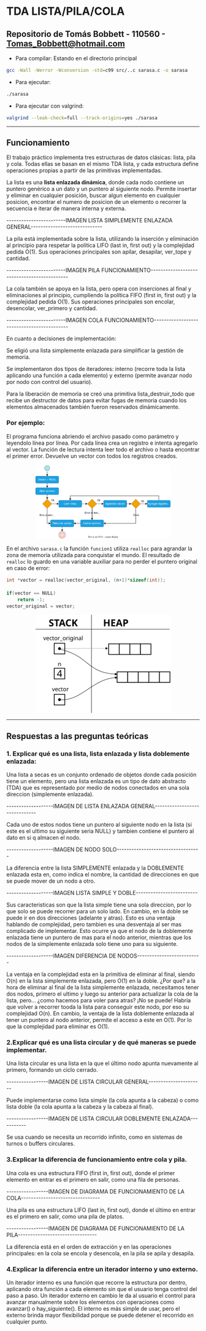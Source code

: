 # TDA LISTA/PILA/COLA

## Repositorio de Tomás Bobbett - 110560 - Tomas_Bobbett@hotmail.com

- Para compilar: Estando en el directorio principal

```bash
gcc -Wall -Werror -Wconversion -std=c99 src/..c sarasa.c -o sarasa
```

- Para ejecutar:

```bash
./sarasa
```

- Para ejecutar con valgrind:
```bash
valgrind --leak-check=full --track-origins=yes ./sarasa
```
---
<h2>Funcionamiento</h2>

El trabajo práctico implementa tres estructuras de datos clásicas: lista, pila y cola. Todas ellas se basan en el mismo TDA lista, y cada estructura define operaciones propias 
a partir de las primitivas implementadas.

La lista es una <b>lista enlazada dinámica</b>, donde cada nodo contiene un puntero genérico a un dato y un puntero al siguiente nodo. Permite insertar y eliminar en cualquier
posición, buscar algun elemento en cualquier posicion, encontrar el numero de posicion de un elemento o recorrer la secuencia e iterar de manera interna y externa.

------------------------IMAGEN LISTA SIMPLEMENTE ENLAZADA GENERAL-----------------------------

La pila está implementada sobre la lista, utilizando la inserción y eliminación al principio para respetar la política LIFO (last in, first out) y la complejidad pedida O(1). Sus operaciones principales son apilar, desapilar, ver_tope y cantidad.

------------------------IMAGEN PILA FUNCIONAMIENTO--------------------------------------------

La cola también se apoya en la lista, pero opera con inserciones al final y eliminaciones al principio, cumpliendo la política FIFO (first in, first out) y la complejidad pedida O(1). Sus operaciones principales son encolar, desencolar, ver_primero y cantidad.

------------------------IMAGEN COLA FUNCIONAMIENTO-------------------------------------------

En cuanto a decisiones de implementación:

Se eligió una lista simplemente enlazada para simplificar la gestión de memoria.

Se implementaron dos tipos de iteradores: interno (recorre toda la lista aplicando una función a cada elemento) y externo (permite avanzar nodo por nodo con control del usuario).

Para la liberación de memoria se creó una primitiva lista_destruir_todo que recibe un destructor de datos para evitar fugas de memoria cuando los elementos almacenados también fueron reservados dinámicamente.
### Por ejemplo:

El programa funciona abriendo el archivo pasado como parámetro y leyendolo línea por línea. Por cada línea crea un registro e intenta agregarlo al vector. La función de lectura intenta leer todo el archivo o hasta encontrar el primer error. Devuelve un vector con todos los registros creados.

<div align="center">
<img width="70%" src="img/diagrama1.svg">
</div>

En el archivo `sarasa.c` la función `funcion1` utiliza `realloc` para agrandar la zona de memoria utilizada para conquistar el mundo. El resultado de `realloc` lo guardo en una variable auxiliar para no perder el puntero original en caso de error:

```c
int *vector = realloc(vector_original, (n+1)*sizeof(int));

if(vector == NULL)
    return -1;
vector_original = vector;
```


<div align="center">
<img width="70%" src="img/diagrama2.svg">
</div>

---

## Respuestas a las preguntas teóricas
<h3>1. Explicar qué es una lista, lista enlazada y lista doblemente enlazada:</h3>
Una lista a secas es un conjunto ordenado de objetos donde cada posición tiene un elemento, pero una lista enlazada 
es un tipo de dato abstracto (TDA) que es representado por medio de nodos conectados en una sola direccion (simplemente enlazada). 

-------------------IMAGEN DE LISTA ENLAZADA GENERAL------------------------------

Cada uno de estos nodos tiene un puntero al siguiente nodo en la lista (si este es el ultimo su siguiente seria NULL)
y tambien contiene el puntero al dato en si q almacen el nodo.

-------------------IMAGEN DE NODO SOLO----------------------------------

La diferencia entre la lista SIMPLEMENTE enlazada y la DOBLEMENTE enlazada esta en, como indica el nombre, la cantidad de direcciones en que se puede mover de un nodo a otro. 

-------------------IMAGEN LISTA SIMPLE Y DOBLE-------------------------

Sus caracteristicas son que la lista simple tiene una sola direccion, por lo que solo se puede recorrer para un solo lado. En 
cambio, en la doble se puede ir en dos direcciones (adelante y atras).
Esto es una ventaja hablando de complejidad, pero tambien es una desventaja al ser mas complicado de implementar. Esto ocurre ya que
el nodo de la doblemente enlazada tiene un puntero de mas para el nodo anterior, mientras que los nodos de la simplemente 
enlazada solo tiene uno para su siguiente.

-------------------IMAGEN DIFERENCIA DE NODOS--------------------------


La ventaja en la complejidad esta en la primitiva de eliminar al final, siendo O(n) en la lista simplemente enlazada, pero O(1) en la
doble. ¿Por que? a la hora de eliminar al final de la lista simplemente enlazada, necesitamos tener dos nodos, primero el ultimo y
luego su anterior para actualizar la cola de la lista, pero... ¿como hacemos para voler para atras? ¡No se puede! Habria que volver a 
recorrer tooda la lista para conseguir este nodo, por eso su complejidad O(n). En cambio, la ventaja de la lista doblemente enlazada al 
tener un puntero al nodo anterior, permite el acceso a este en O(1). Por lo que la complejidad para eliminar es O(1).

<h3>2.Explicar qué es una lista circular y de qué maneras se puede implementar.</h3>
Una lista circular es una lista en la que el último nodo apunta nuevamente al primero, formando un ciclo cerrado.

-----------------IMAGEN DE LISTA CIRCULAR GENERAL----------------------

Puede implementarse como lista simple (la cola apunta a la cabeza) o como lista doble (la cola apunta a la cabeza y la cabeza al final).

-----------------IMAGEN DE LISTA CIRCULAR DOBLEMENTE ENLAZADA-----------

Se usa cuando se necesita un recorrido infinito, como en sistemas de turnos o buffers circulares.

<h3>3.Explicar la diferencia de funcionamiento entre cola y pila.</h3>
Una cola es una estructura FIFO (first in, first out), donde el primer elemento en entrar es el primero en salir, como una fila de personas.

-----------------IMAGEN DE DIAGRAMA DE FUNCIONAMIENTO DE LA COLA--------------------------------

Una pila es una estructura LIFO (last in, first out), donde el último en entrar es el primero en salir, como una pila de platos.

-----------------IMAGEN DE DIAGRAMA DE FUNCIONAMIENTO DE LA PILA--------------------------------

La diferencia está en el orden de extracción y en las operaciones principales: en la cola se encola y desencola, en la pila se apila y desapila.

<h3>4.Explicar la diferencia entre un iterador interno y uno externo.</h3>
Un iterador interno es una función que recorre la estructura por dentro, aplicando otra función a cada elemento sin que el usuario tenga control del paso a paso.
Un iterador externo en cambio le da al usuario el control para avanzar manualmente sobre los elementos con operaciones como avanzar() o hay_siguiente().
El interno es más simple de usar, pero el externo brinda mayor flexibilidad porque se puede detener el recorrido en cualquier punto.
